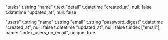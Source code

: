"tasks"
  t.string "name"
  t.text "detail"
  t.datetime "created_at", null: false
  t.datetime "updated_at", null: false


"users"
  t.string "name"
  t.string "email"
  t.string "password_digest"
  t.datetime "created_at", null: false
  t.datetime "updated_at", null: false
  t.index ["email"], name: "index_users_on_email", unique: true
